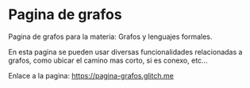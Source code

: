 # Pagina de grafos
Pagina de grafos para la materia: Grafos y lenguajes formales.

En esta pagina se pueden usar diversas funcionalidades relacionadas a grafos, como ubicar el camino mas corto, si es conexo, etc...

Enlace a la pagina: https://pagina-grafos.glitch.me

